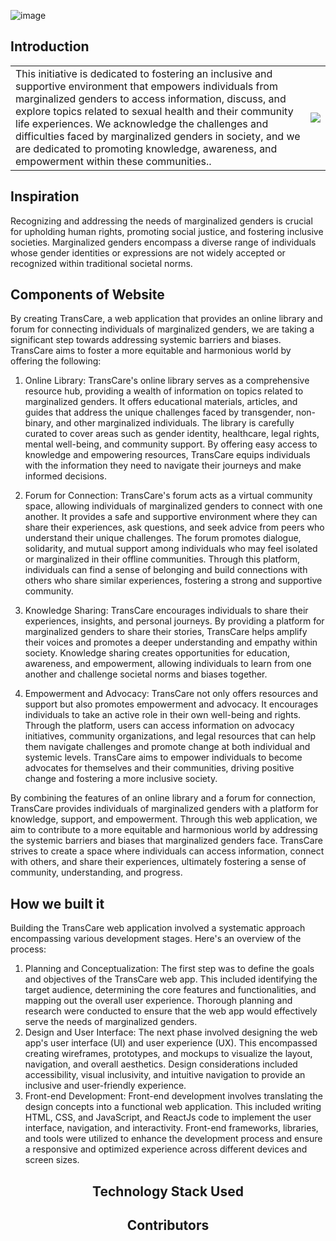 ![image](https://github.com/Mansi168/TransCare/assets/94298791/59348087-0bcf-4c93-aee4-1ccc3cdaf3fd)

## Introduction

<table style="border: none;">
  <tr>
    <td>This initiative is dedicated to fostering an inclusive and supportive environment that empowers individuals from marginalized genders to access information, discuss, and explore topics related to sexual health and their community life experiences. We acknowledge the challenges and difficulties faced by marginalized genders in society, and we are dedicated to promoting knowledge, awareness, and empowerment within these communities..</td>
    <td><img src="https://media4.giphy.com/media/fYNy092DoKNpshv70U/giphy.gif?cid=ecf05e47lz7igg6cy6tfa9s1w1gq5j11vqulnd8umgl51nrl&ep=v1_gifs_search&rid=giphy.gif&ct=g"/></td>
  </tr>
</table>



## Inspiration
 <tr>
    <td>Recognizing and addressing the needs of marginalized genders is crucial for upholding human rights, promoting social justice, and fostering inclusive societies. Marginalized genders encompass a diverse range of individuals whose gender identities or expressions are not widely accepted or recognized within traditional societal norms.</td>
    
  </tr>

## Components of Website
<tr>
<td>By creating TransCare, a web application that provides an online library and forum for connecting individuals of marginalized genders, we are taking a significant step towards addressing systemic barriers and biases. TransCare aims to foster a more equitable and harmonious world by offering the following:</td>

1. Online Library: TransCare's online library serves as a comprehensive resource hub, providing a wealth of information on topics related to marginalized genders. It offers educational materials, articles, and guides that address the unique challenges faced by transgender, non-binary, and other marginalized individuals. The library is carefully curated to cover areas such as gender identity, healthcare, legal rights, mental well-being, and community support. By offering easy access to knowledge and empowering resources, TransCare equips individuals with the information they need to navigate their journeys and make informed decisions.

2. Forum for Connection: TransCare's forum acts as a virtual community space, allowing individuals of marginalized genders to connect with one another. It provides a safe and supportive environment where they can share their experiences, ask questions, and seek advice from peers who understand their unique challenges. The forum promotes dialogue, solidarity, and mutual support among individuals who may feel isolated or marginalized in their offline communities. Through this platform, individuals can find a sense of belonging and build connections with others who share similar experiences, fostering a strong and supportive community.

3. Knowledge Sharing: TransCare encourages individuals to share their experiences, insights, and personal journeys. By providing a platform for marginalized genders to share their stories, TransCare helps amplify their voices and promotes a deeper understanding and empathy within society. Knowledge sharing creates opportunities for education, awareness, and empowerment, allowing individuals to learn from one another and challenge societal norms and biases together.

4. Empowerment and Advocacy: TransCare not only offers resources and support but also promotes empowerment and advocacy. It encourages individuals to take an active role in their own well-being and rights. Through the platform, users can access information on advocacy initiatives, community organizations, and legal resources that can help them navigate challenges and promote change at both individual and systemic levels. TransCare aims to empower individuals to become advocates for themselves and their communities, driving positive change and fostering a more inclusive society.

By combining the features of an online library and a forum for connection, TransCare provides individuals of marginalized genders with a platform for knowledge, support, and empowerment. Through this web application, we aim to contribute to a more equitable and harmonious world by addressing the systemic barriers and biases that marginalized genders face. TransCare strives to create a space where individuals can access information, connect with others, and share their experiences, ultimately fostering a sense of community, understanding, and progress.
 </tr>

## How we built it
Building the TransCare web application involved a systematic approach encompassing various development stages. Here's an overview of the process:

1. Planning and Conceptualization: The first step was to define the goals and objectives of the TransCare web app. This included identifying the target audience, determining the core features and functionalities, and mapping out the overall user experience. Thorough planning and research were conducted to ensure that the web app would effectively serve the needs of marginalized genders.
2. Design and User Interface: The next phase involved designing the web app's user interface (UI) and user experience (UX). This encompassed creating wireframes, prototypes, and mockups to visualize the layout, navigation, and overall aesthetics. Design considerations included accessibility, visual inclusivity, and intuitive navigation to provide an inclusive and user-friendly experience.
3. Front-end Development: Front-end development involves translating the design concepts into a functional web application. This included writing HTML, CSS, and JavaScript, and ReactJs code to implement the user interface, navigation, and interactivity. Front-end frameworks, libraries, and tools were utilized to enhance the development process and ensure a responsive and optimized experience across different devices and screen sizes.

 ## <center> Technology Stack Used </center>




 ## <center> Contributors </center>
 
